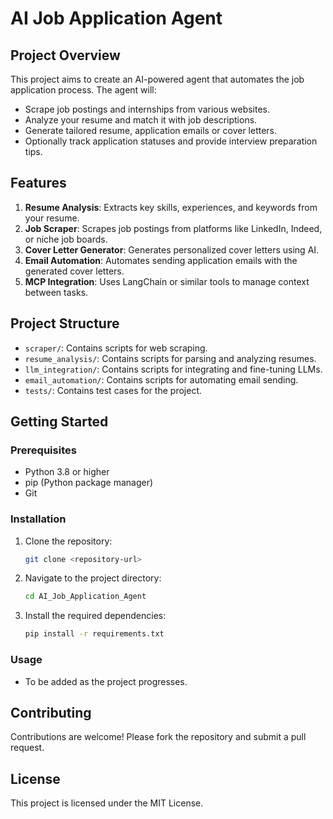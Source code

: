 # AI Job Application Agent

## Project Overview
This project aims to create an AI-powered agent that automates the job application process. The agent will:

- Scrape job postings and internships from various websites.
- Analyze your resume and match it with job descriptions.
- Generate tailored resume, application emails or cover letters.
- Optionally track application statuses and provide interview preparation tips.

## Features
1. **Resume Analysis**: Extracts key skills, experiences, and keywords from your resume.
2. **Job Scraper**: Scrapes job postings from platforms like LinkedIn, Indeed, or niche job boards.
3. **Cover Letter Generator**: Generates personalized cover letters using AI.
4. **Email Automation**: Automates sending application emails with the generated cover letters.
5. **MCP Integration**: Uses LangChain or similar tools to manage context between tasks.

## Project Structure
- `scraper/`: Contains scripts for web scraping.
- `resume_analysis/`: Contains scripts for parsing and analyzing resumes.
- `llm_integration/`: Contains scripts for integrating and fine-tuning LLMs.
- `email_automation/`: Contains scripts for automating email sending.
- `tests/`: Contains test cases for the project.

## Getting Started

### Prerequisites
- Python 3.8 or higher
- pip (Python package manager)
- Git

### Installation
1. Clone the repository:
   ```bash
   git clone <repository-url>
   ```
2. Navigate to the project directory:
   ```bash
   cd AI_Job_Application_Agent
   ```
3. Install the required dependencies:
   ```bash
   pip install -r requirements.txt
   ```

### Usage
- To be added as the project progresses.

## Contributing
Contributions are welcome! Please fork the repository and submit a pull request.

## License
This project is licensed under the MIT License.
